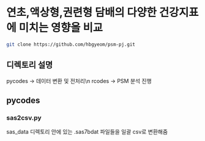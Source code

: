 # 연초,액상형,권련형 담배의 다양한 건강지표에 미치는 영향을 비교
```bash
git clone https://github.com/hbgyeom/psm-pj.git
```
## 디렉토리 설명
pycodes -> 데이터 변환 및 전처리\n
rcodes -> PSM 분석 진행
## pycodes
### sas2csv.py
sas_data 디렉토리 안에 있는 .sas7bdat 파일들을 일괄 csv로 변환해줌
